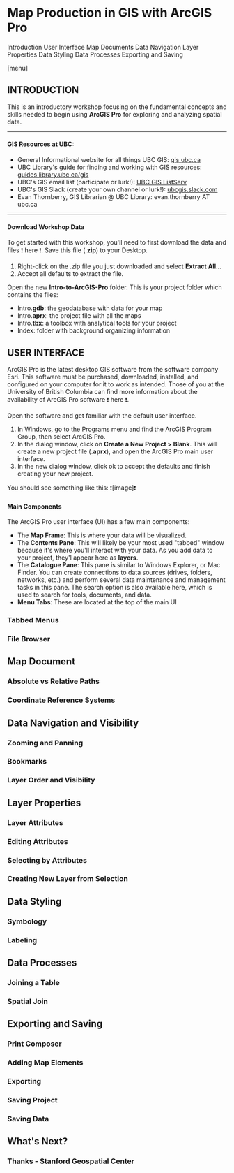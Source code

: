 # Map Production in GIS with ArcGIS Pro

Introduction
User Interface
Map Documents
Data Navigation
Layer Properties
Data Styling
Data Processes
Exporting and Saving

[menu]

## INTRODUCTION

This is an introductory workshop focusing on the fundamental concepts and skills needed to begin using **ArcGIS Pro** for exploring and analyzing spatial data.

---
#### GIS Resources at UBC:
- General Informational website for all things UBC GIS: [gis.ubc.ca](http://gis.ubc.ca/)    
- UBC Library's guide for finding and working with GIS resources: [guides.library.ubc.ca/gis](http://guides.library.ubc.ca/gis)
- UBC's GIS email list (participate or lurk!): [UBC GIS ListServ](https://lists.ubc.ca/scripts/wa.exe?SUBED1=GIS-LIST&A=1)  
- UBC's GIS Slack (create your own channel or lurk!): [ubcgis.slack.com](https://ubcgis.slack.com/)
- Evan Thornberry, GIS Librarian @ UBC Library: evan.thornberry AT ubc.ca
---
#### Download Workshop Data
To get started with this workshop, you'll need to first download the data and files :exclamation: here :exclamation:. Save this file (.**zip**) to your Desktop.
1. Right-click on the .zip file you just downloaded and select **Extract All**...
2. Accept all defaults to extract the file.    

Open the new **Intro-to-ArcGIS-Pro** folder. This is your project folder which contains the files:
- Intro.**gdb**: the geodatabase with data for your map
- Intro.**aprx**: the project file with all the maps
- Intro.**tbx**: a toolbox with analytical tools for your project
- Index: folder with background organizing information

## USER INTERFACE
ArcGIS Pro is the latest desktop GIS software from the software company Esri. This software must be purchased, downloaded, installed, and configured on your computer for it to work as intended. Those of you at the University of British Columbia can find more information about the availability of ArcGIS Pro software :exclamation: here :exclamation:.

Open the software and get familiar with the default user interface.
1. In Windows, go to the Programs menu and find the ArcGIS Program Group, then select ArcGIS Pro.
2. In the dialog window, click on **Create a New Project > Blank**. This will create a new project file (**.aprx**), and open the ArcGIS Pro main user interface.
3. In the new dialog window, click ok to accept the defaults and finish creating your new project.

You should see something like this:
:exclamation:[image]:exclamation:

#### Main Components
The ArcGIS Pro user interface (UI) has a few main components:
- The **Map Frame**: This is where your data will be visualized.
- The **Contents Pane**: This will likely be your most used "tabbed" window because it's where you'll interact with your data. As you add data to your project, they'l appear here as **layers**.
- The **Catalogue Pane**: This pane is similar to Windows Explorer, or Mac Finder. You can create connections to data sources (drives, folders, networks, etc.) and perform several data maintenance and management tasks in this pane. The search option is also available here, which is used to search for tools, documents, and data.
- **Menu Tabs**: These are located at the top of the main UI

### Tabbed Menus
### File Browser
## Map Document
### Absolute vs Relative Paths
### Coordinate Reference Systems
## Data Navigation and Visibility
### Zooming and Panning
### Bookmarks
### Layer Order and Visibility
## Layer Properties
### Layer Attributes
### Editing Attributes
### Selecting by Attributes
### Creating New Layer from Selection
## Data Styling
### Symbology
### Labeling
## Data Processes
### Joining a Table
### Spatial Join
## Exporting and Saving
### Print Composer
### Adding Map Elements
### Exporting
### Saving Project
### Saving Data
## What's Next?
### Thanks - Stanford Geospatial Center
